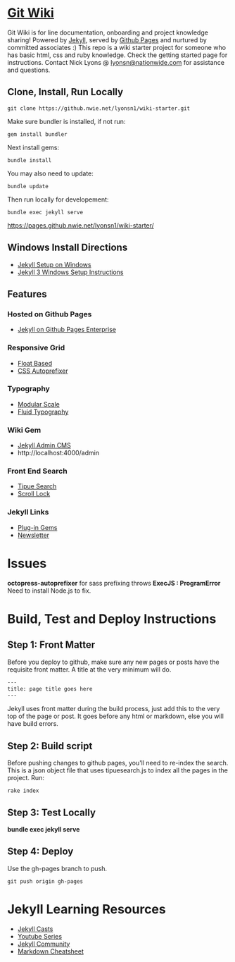 # [Git Wiki](https://pages.github.nwie.net/lyonsn1/wiki-starter/)

Git Wiki is for line documentation, onboarding and project knowledge sharing!
Powered by [Jekyll](https://jekyllrb.com/docs/home/),
served by [Github Pages](https://help.github.com/articles/using-jekyll-as-a-static-site-generator-with-github-pages/)
and nurtured by committed associates :)
This repo is a wiki starter project for someone who has basic html, css and ruby knowledge.  Check the getting started page for instructions.  Contact Nick Lyons @ lyonsn@nationwide.com for assistance and questions.  

## Clone, Install, Run Locally


```
git clone https://github.nwie.net/lyonsn1/wiki-starter.git
```

Make sure bundler is installed, if not run:

```
gem install bundler
```

Next install gems:

```
bundle install
```

You may also need to update:

```
bundle update
```

Then run locally for developement:
```
bundle exec jekyll serve
```

https://pages.github.nwie.net/lyonsn1/wiki-starter/


## Windows Install Directions
- [Jekyll Setup on Windows](http://jekyllrb.com/docs/windows/)
- [Jekyll 3 Windows Setup Instructions](https://labs.sverrirs.com/jekyll/)

## Features


### Hosted on Github Pages

- [Jekyll on Github Pages Enterprise](https://help.github.com/articles/using-jekyll-as-a-static-site-generator-with-github-pages/)

### Responsive Grid
- [Float Based](https://css-tricks.com/dont-overthink-it-grids/)
- [CSS Autoprefixer](https://github.com/octopress/autoprefixer)

### Typography
- [Modular Scale](https://www.gridlover.net/try)
- [Fluid Typography](https://madebymike.com.au/writing/precise-control-responsive-typography/)

### Wiki Gem
- [Jekyll Admin CMS](https://jekyll.github.io/jekyll-admin/)
- http://localhost:4000/admin

### Front End Search
- [Tipue Search](https://github.com/jekylltools/jekyll-tipue-search/tree/gh-pages)
- [Scroll Lock](http://mohammadyounes.github.io/jquery-scrollLock/)

### Jekyll Links
- [Plug-in Gems](https://github.com/planetjekyll/awesome-jekyll-plugins)
- [Newsletter](https://jekyllweekly.com/archives/)

# Issues
__octopress-autoprefixer__ for sass prefixing throws __ExecJS : ProgramError__
Need to install Node.js to fix.

# Build, Test and Deploy Instructions

## Step 1: Front Matter

Before you deploy to github, make sure any new pages or posts have the requisite front matter.
A title at the very minimum will do.

``` html
---
title: page title goes here
---
```

Jekyll uses front matter during the build process, just add this to the very top of the page or post.
It goes before any html or markdown, else you will have build errors.

## Step 2: Build script

Before pushing changes to github pages, you'll need to re-index the search.
This is a json object file that uses tipuesearch.js to index all the pages in the project.
Run:

```
rake index
```

## Step 3: Test Locally

__bundle exec jekyll serve__

## Step 4: Deploy

Use the gh-pages branch to push.

```
git push origin gh-pages
```


# Jekyll Learning Resources

- [Jekyll Casts](https://learn.cloudcannon.com/)
- [Youtube Series](https://www.youtube.com/playlist?list=PLWjCJDeWfDdfVEcLGAfdJn_HXyM4Y7_k-)
- [Jekyll Community](http://jekyllrb.com/community/)
- [Markdown Cheatsheet](https://github.com/adam-p/markdown-here/wiki/Markdown-Cheatsheet)
